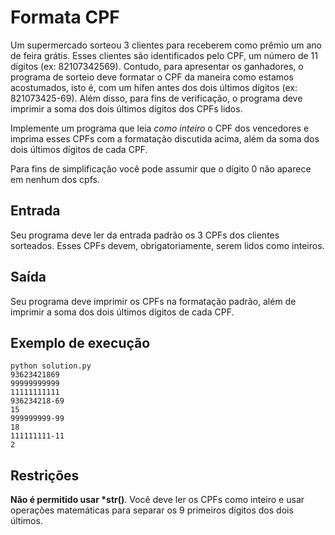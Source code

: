 # Formata CPF

Um supermercado sorteou 3 clientes para receberem como prêmio um ano de feira grátis. Esses
clientes são identificados pelo CPF, um número de 11 dígitos (ex: 82107342569). Contudo,
para apresentar os ganhadores, o programa de sorteio deve formatar o CPF da maneira como
estamos acostumados, isto é, com um hífen antes dos dois últimos dígitos (ex: 821073425-69).
Além disso, para fins de verificação, o programa deve imprimir a soma dos dois
últimos dígitos dos CPFs lidos.

Implemente um programa que leia *como inteiro* o CPF dos vencedores e imprima esses CPFs
com a formatação discutida acima, além da soma dos dois últimos dígitos de cada CPF.

Para fins de simplificação você pode assumir que o dígito 0 não aparece em nenhum dos cpfs.

## Entrada

Seu programa deve ler da entrada padrão os 3 CPFs dos clientes sorteados. Esses CPFs devem, obrigatoriamente,
serem lidos como inteiros.

## Saída

Seu programa deve imprimir os CPFs na formatação padrão, além de imprimir a soma dos dois últimos dígitos
de cada CPF.

## Exemplo de execução

    python solution.py
    93623421869
    99999999999
    11111111111
    936234218-69
    15
    999999999-99
    18
    111111111-11
    2


## Restrições

**Não é permitido usar *str()**. Você deve ler os CPFs como inteiro e usar operações matemáticas
para separar os 9 primeiros dígitos dos dois últimos.